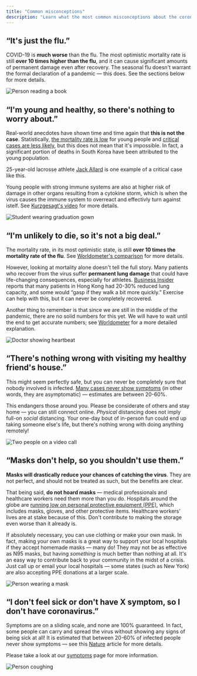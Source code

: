 ```yaml
---
title: "Common misconceptions"
description: "Learn what the most common misconceptions about the coronavirus are, and what the truth really is."
---
```


## “It's just the flu.”

COVID-19 is **much worse** than the flu. The most optimistic mortality rate is still **over 10 times higher than the flu**, and it can cause significant amounts of permanent damage even after recovery. The seasonal flu doesn't warrant the formal declaration of a pandemic — this does. See the sections below for more details.

![Person reading a book](images/reading_book.svg)

## “I'm young and healthy, so there's nothing to worry about.”

Real-world anecdotes have shown time and time again that **this is not the case**. Statistically, [the mortality rate is low](https://www.worldometers.info/coronavirus/coronavirus-age-sex-demographics/) for young people and [critical cases are less likely](https://www.theverge.com/2020/3/17/21184291/coronavirus-covid-19-young-people-sick-vulnerable-affected-severe-cases), but this does not mean that it's impossible. In fact, a significant portion of deaths in South Korea have been attributed to the young population.

25-year-old lacrosse athlete [Jack Allard](https://thebatesstudent.com/18928/news/jack-allard-16-is-in-critical-condition-due-to-covid-19/) is one example of a critical case like this.

Young people with strong immune systems are also at higher risk of damage in other organs resulting from a cytokine storm, which is when the virus causes the immune system to overreact and effectivly turn against istelf. See [Kurzgesagt's video](https://www.youtube.com/watch?v=BtN-goy9VOY) for more details.

![Student wearing graduation gown](images/graduation.svg)

## “I'm unlikely to die, so it's not a big deal.”

The mortality rate, in its most optimistic state, is still **over 10 times the mortality rate of the flu**. See [Worldometer's comparison](https://www.worldometers.info/coronavirus/coronavirus-death-rate/#comparison) for more details.

However, looking at mortality alone doesn't tell the full story. Many patients who recover from the virus suffer **permanent lung damage** that could have life-changing consequences, especially for athletes. [Business Insider](https://www.businessinsider.com/coronavirus-recovery-damage-lung-function-gasping-air-hong-kong-doctors-2020-3) reports that many patients in Hong Kong had 20-30% reduced lung capacity, and some would “gasp if they walk a bit more quickly.” Exercise can help with this, but it can never be completely recovered.

Another thing to remember is that since we are still in the middle of the pandemic, there are no solid numbers for this yet. We will have to wait until the end to get accurate numbers; see [Worldometer](https://www.worldometers.info/coronavirus/coronavirus-death-rate/#correct) for a more detailed explanation.

![Doctor showing heartbeat](images/health.svg)

## “There's nothing wrong with visiting my healthy friend's house.”

This might seem perfectly safe, but you can never be completely sure that nobody involved is infected. [Many cases never show symptoms](https://www.nature.com/articles/d41586-020-00822-x) (in other words, they are asymptomatic) — estimates are between 20-60%.

This endangers those around you. Please be considerate of others and stay home — you can still connect online. *Physical* distancing does not imply full-on *social* distancing. Your one-day bout of in-person fun could end up taking someone else's life, but there's nothing wrong with doing anything remotely!

![Two people on a video call](images/video_call.svg)

## “Masks don't help, so you shouldn't use them.”

**Masks will drastically reduce your chances of catching the virus**. They are not perfect, and should not be treated as such, but the benefits are clear.

That being said, **do not hoard masks** — medical professionals and healthcare workers need them more than you do. Hospitals around the globe are [running low on personal protective equipment (PPE)](https://www.nytimes.com/2020/04/02/nyregion/coronavirus-yankees-ponchos.html), which includes masks, gloves, and other protective items. Healthcare workers' lives are at stake because of this. Don't contribute to making the storage even worse than it already is.

If absolutely necessary, you can use clothing or make your own mask. In fact, making your own masks is a great way to support your local hospitals if they accept homemade masks — many do! They may not be as effective as N95 masks, but having *something* is much better than nothing at all. It's an easy way to contribute back to your community in the midst of a crisis. Just call up or email your local hospitals — some states (such as New York) are also accepting PPE donations at a larger scale.

![Person wearing a mask](images/mask.svg)

## “I don't feel sick or don't have X symptom, so I don't have coronavirus.”

Symptoms are on a sliding scale, and none are 100% guaranteed. In fact, some people can carry and spread the virus without showing any signs of being sick at all! It is estimated that between 20-60% of infected people never show symptoms — see this [Nature](https://www.nature.com/articles/d41586-020-00822-x) article for more details.

Please take a look at our [symptoms](symptoms) page for more information.

![Person coughing](images/coughing.svg)
